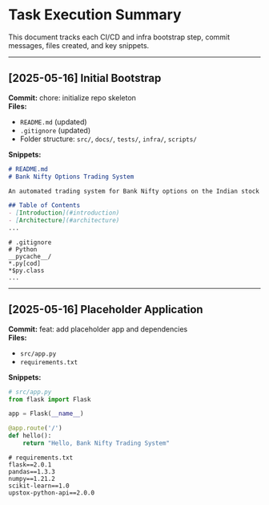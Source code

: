# Task Execution Summary

This document tracks each CI/CD and infra bootstrap step, commit messages, files created, and key snippets.

---

## [2025-05-16] Initial Bootstrap

**Commit:** chore: initialize repo skeleton  
**Files:**  
- `README.md` (updated)  
- `.gitignore` (updated)  
- Folder structure: `src/`, `docs/`, `tests/`, `infra/`, `scripts/`

**Snippets:**  
```markdown
# README.md
# Bank Nifty Options Trading System

An automated trading system for Bank Nifty options on the Indian stock market.

## Table of Contents
- [Introduction](#introduction)
- [Architecture](#architecture)
...
```

```ignore
# .gitignore
# Python
__pycache__/
*.py[cod]
*$py.class
...
```

---

## [2025-05-16] Placeholder Application

**Commit:** feat: add placeholder app and dependencies  
**Files:**  
- `src/app.py`  
- `requirements.txt`  

**Snippets:**  
```python
# src/app.py
from flask import Flask

app = Flask(__name__)

@app.route('/')
def hello():
    return "Hello, Bank Nifty Trading System"
```

```
# requirements.txt
flask==2.0.1
pandas==1.3.3
numpy==1.21.2
scikit-learn==1.0
upstox-python-api==2.0.0
```
